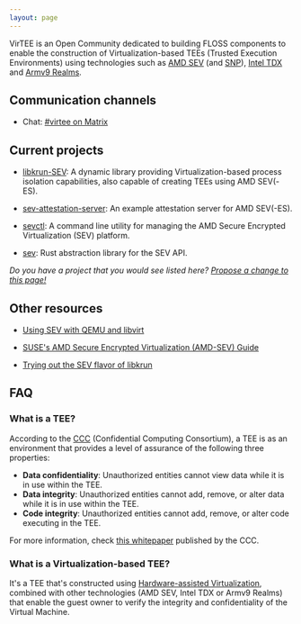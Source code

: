 ```yaml
---
layout: page
---
```


VirTEE is an Open Community dedicated to building FLOSS components to enable the construction of Virtualization-based TEEs (Trusted Execution Environments) using technologies such as [AMD SEV](https://developer.amd.com/sev/) (and [SNP](https://www.amd.com/system/files/TechDocs/SEV-SNP-strengthening-vm-isolation-with-integrity-protection-and-more.pdf)), [Intel TDX](https://software.intel.com/content/www/us/en/develop/articles/intel-trust-domain-extensions.html) and [Armv9 Realms](https://www.arm.com/why-arm/architecture/security-features/arm-confidential-compute-architecture).

## Communication channels

- Chat: [#virtee on Matrix](https://matrix.to/#/#virtee:matrix.org)

## Current projects

- [libkrun-SEV](https://github.com/containers/libkrun): A dynamic library providing Virtualization-based process isolation capabilities, also capable of creating TEEs using AMD SEV(-ES).

- [sev-attestation-server](https://github.com/slp/sev-attestation-server): An example attestation server for AMD SEV(-ES).

- [sevctl](https://github.com/virtee/sevctl): A command line utility for managing the AMD Secure Encrypted Virtualization (SEV) platform.

- [sev](https://github.com/virtee/sev): Rust abstraction library for the SEV API.

*Do you have a project that you would see listed here? [Propose a change to this page!](https://github.com/virtee/virtee.github.io/blob/gh-pages/index.md)*

## Other resources

- [Using SEV with QEMU and libvirt](https://libvirt.org/kbase/launch_security_sev.html)

- [SUSE's AMD Secure Encrypted Virtualization (AMD-SEV) Guide](https://documentation.suse.com/sles/15-SP1/pdf/art-amd-sev_color_en.pdf)

- [Trying out the SEV flavor of libkrun](https://github.com/containers/libkrun/wiki/Trying-out-the-SEV-flavor-of-libkrun)

## FAQ

### What is a TEE?

According to the [CCC](https://confidentialcomputing.io/) (Confidential Computing Consortium), a TEE is as an environment that provides a level of assurance of the following three properties:

- **Data confidentiality**: Unauthorized entities cannot view data while it is in use within the TEE.
- **Data integrity**: Unauthorized entities cannot add, remove, or alter data while it is in use within the TEE.
- **Code integrity**: Unauthorized entities cannot add, remove, or alter code executing in the TEE.

For more information, check [this whitepaper](https://confidentialcomputing.io/whitepaper-02-latest/) published by the CCC.

### What is a Virtualization-based TEE?

It's a TEE that's constructed using [Hardware-assisted Virtualization](https://en.wikipedia.org/wiki/Hardware-assisted_virtualization), combined with other technologies (AMD SEV, Intel TDX or Armv9 Realms) that enable the guest owner to verify the integrity and confidentiality of the Virtual Machine.


